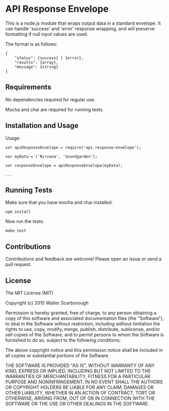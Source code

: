 # API Response Envelope

This is a node.js module that wraps output data in a standard envelope. It can handle 'success' and 'error' response wrapping, and will preserve formatting if null input values are used.

The format is as follows:

```
{
    "status": {success} | {error},
    "results": {array},
    "message": {string}
}

```

## Requirements

No dependencies required for regular use.

Mocha and chai are required for running tests.

## Installation and Usage

Usage:

```
var apiResponseEnvelope = require('api-response-envelope');

var myData = ['Nirvana', 'Soundgarden'];

var responseEnvelope = apiResponseEnvelope(myData);

...
```

## Running Tests

Make sure that you have mocha and chai installed:

```
npm install
```

Now run the tests:

```
make test
```

## Contributions

Contributions and feedback are welcome! Please open an issue or send a pull request.

## License
The MIT License (MIT)

Copyright (c) 2015 Walter Scarborough

Permission is hereby granted, free of charge, to any person obtaining a copy
of this software and associated documentation files (the "Software"), to deal
in the Software without restriction, including without limitation the rights
to use, copy, modify, merge, publish, distribute, sublicense, and/or sell
copies of the Software, and to permit persons to whom the Software is
furnished to do so, subject to the following conditions:

The above copyright notice and this permission notice shall be included in all
copies or substantial portions of the Software.

THE SOFTWARE IS PROVIDED "AS IS", WITHOUT WARRANTY OF ANY KIND, EXPRESS OR
IMPLIED, INCLUDING BUT NOT LIMITED TO THE WARRANTIES OF MERCHANTABILITY,
FITNESS FOR A PARTICULAR PURPOSE AND NONINFRINGEMENT. IN NO EVENT SHALL THE
AUTHORS OR COPYRIGHT HOLDERS BE LIABLE FOR ANY CLAIM, DAMAGES OR OTHER
LIABILITY, WHETHER IN AN ACTION OF CONTRACT, TORT OR OTHERWISE, ARISING FROM,
OUT OF OR IN CONNECTION WITH THE SOFTWARE OR THE USE OR OTHER DEALINGS IN THE
SOFTWARE.
